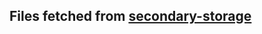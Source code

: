## Files fetched from [secondary-storage](https://github.com/dwip-the-dev/cdn-OpenBook/tree/main/book/chainsaw-man)
